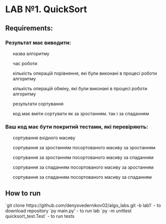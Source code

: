 # LAB №1. QuickSort
<h2>Requirements:</h2>
<h3>Результат має виводити:</h3>
<ul>назва алгоритму</ul>
<ul>час роботи</ul>
<ul>кількість операцій порівняння, які були виконані в процесі роботи алгоритму</ul>
<ul>кількість операцій обміну, які були виконані в процесі роботи алгоритму</ul>
<ul>результати сортування</ul>
<ul>код має вміти сортувати як за зростанням. так і за спаданням</ul>
<h3>Ваш код має бути покритий тестами, які перевіряють:</h3>
<ul>сортування вхідного масиву</ul>
<ul>сортування за зростанням посортованого масиву  за зростанням</ul>
<ul>сортування за зростанням посортованого масиву  за спаданням</ul>
<ul>сортування за спаданням посортованого масиву  за зростанням</ul>
<ul>сортування за спаданням посортованого масиву  за спаданням</ul>

<h2>How to run</h2>
`git clone https://github.com/denysvedernikov02/algo_labs.git -b lab1` - to download repository
`py main.py' - to run lab
`py -m unittest quicksort_test.Test` - to run tests
